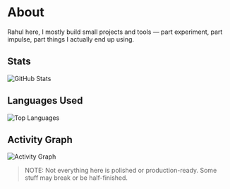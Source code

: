 # About

Rahul here,
I mostly build small projects and tools — part experiment, part impulse, part things I actually end up using.


## Stats

![GitHub Stats](https://github-readme-stats.vercel.app/api?username=krahul2024&show_icons=true&hide_title=true&count_private=true&hide=stars&theme=dark)


## Languages Used

![Top Languages](https://github-readme-stats.vercel.app/api/top-langs/?username=krahul2024&layout=compact&langs_count=10&hide_title=true&theme=dark)


## Activity Graph

![Activity Graph](https://github-readme-activity-graph.vercel.app/graph?username=krahul2024&area=true&hide_border=true&theme=github-dark)


> NOTE: Not everything here is polished or production-ready. Some stuff may break or be half-finished.
